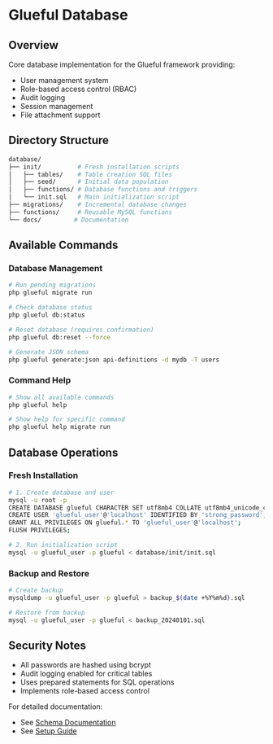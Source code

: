 # Glueful Database

## Overview
Core database implementation for the Glueful framework providing:
- User management system
- Role-based access control (RBAC)
- Audit logging
- Session management
- File attachment support

## Directory Structure
```bash
database/
├── init/          # Fresh installation scripts
│   ├── tables/    # Table creation SQL files
│   ├── seed/      # Initial data population
│   ├── functions/ # Database functions and triggers
│   └── init.sql   # Main initialization script
├── migrations/    # Incremental database changes
├── functions/     # Reusable MySQL functions
└── docs/         # Documentation
```

## Available Commands

### Database Management
```bash
# Run pending migrations
php glueful migrate run

# Check database status
php glueful db:status

# Reset database (requires confirmation)
php glueful db:reset --force

# Generate JSON schema
php glueful generate:json api-definitions -d mydb -T users
```

### Command Help
```bash
# Show all available commands
php glueful help

# Show help for specific command
php glueful help migrate run
```

## Database Operations

### Fresh Installation
```bash
# 1. Create database and user
mysql -u root -p
CREATE DATABASE glueful CHARACTER SET utf8mb4 COLLATE utf8mb4_unicode_ci;
CREATE USER 'glueful_user'@'localhost' IDENTIFIED BY 'strong_password';
GRANT ALL PRIVILEGES ON glueful.* TO 'glueful_user'@'localhost';
FLUSH PRIVILEGES;

# 2. Run initialization script
mysql -u glueful_user -p glueful < database/init/init.sql
```

### Backup and Restore
```bash
# Create backup
mysqldump -u glueful_user -p glueful > backup_$(date +%Y%m%d).sql

# Restore from backup
mysql -u glueful_user -p glueful < backup_20240101.sql
```

## Security Notes
- All passwords are hashed using bcrypt
- Audit logging enabled for critical tables
- Uses prepared statements for SQL operations
- Implements role-based access control

For detailed documentation:
- See [Schema Documentation](docs/SCHEMA.md)
- See [Setup Guide](docs/SETUP.md)